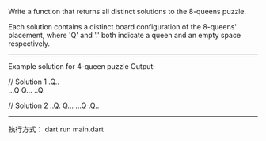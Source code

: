 Write a function that returns all distinct solutions to the 8-queens puzzle.

Each solution contains a distinct board configuration of the 8-queens' placement, where 'Q' and '.' both indicate a queen and an empty space respectively.

--------
Example solution for 4-queen puzzle
Output:

// Solution 1
.Q..  
...Q
Q...
..Q.


// Solution 2
..Q.
Q...
...Q
.Q..

--------

執行方式：
dart run main.dart
